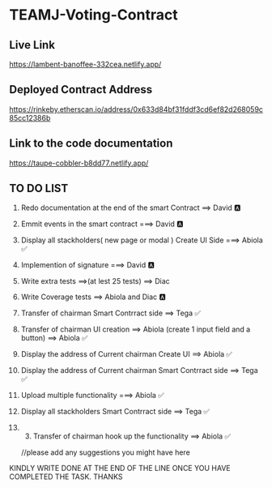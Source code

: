 # TEAMJ-Voting-Contract

## Live Link

https://lambent-banoffee-332cea.netlify.app/

## Deployed Contract Address

https://rinkeby.etherscan.io/address/0x633d84bf31fddf3cd6ef82d268059c85cc12386b

## Link to the code documentation

https://taupe-cobbler-b8dd77.netlify.app/

## TO DO LIST

1. Redo documentation at the end of the smart Contract ==> David 🅰️
2. Emmit events in the smart contract ===> David 🅰️
3. Display all stackholders( new page or modal ) Create UI Side ===> Abiola ✅
4. Implemention of signature ===> David 🅰️
5. Write extra tests ==>(at lest 25 tests) ==> Diac
6. Write Coverage tests ==> Abiola and Diac 🅰️
7. Transfer of chairman Smart Contrract side ==> Tega ✅
8. Transfer of chairman UI creation ==> Abiola (create 1 input field and a button) ==> Abiola ✅
9. Display the address of Current chairman Create UI ==> Abiola ✅
10. Display the address of Current chairman Smart Contrract side ==> Tega ✅
11. Upload multiple functionality ===> Abiola ✅
12. Display all stackholders Smart Contrract side ==> Tega ✅
13. 3. Transfer of chairman hook up the functionality ==> Abiola ✅

    //please add any suggestions you might have here

KINDLY WRITE DONE AT THE END OF THE LINE ONCE YOU HAVE COMPLETED THE TASK.
THANKS
